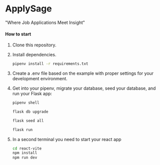 # ApplySage
"Where Job Applications Meet Insight"

#### How to start
1. Clone this repository.
2. Install dependencies.

   ```bash
   pipenv install -r requirements.txt
   ```
3. Create a .env file based on the example with proper settings for your development environment.
4. Get into your pipenv, migrate your database, seed your database, and run your
   Flask app:

   ```bash
   pipenv shell
   ```

   ```bash
   flask db upgrade
   ```

   ```bash
   flask seed all
   ```

   ```bash
   flask run
   ```
5. In a second terminal you need to start your react app

   ```bash
   cd react-vite
   npm install
   npm run dev
   ```
